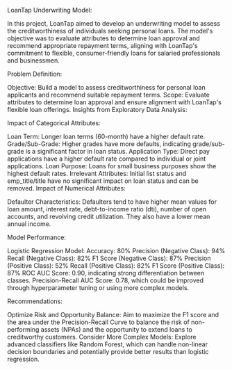 LoanTap Underwriting Model:

In this project, LoanTap aimed to develop an underwriting model to assess the creditworthiness of individuals seeking personal loans. The model's objective was to evaluate attributes to determine loan approval and recommend appropriate repayment terms, aligning with LoanTap's commitment to flexible, consumer-friendly loans for salaried professionals and businessmen.

Problem Definition:

Objective: Build a model to assess creditworthiness for personal loan applicants and recommend suitable repayment terms.
Scope: Evaluate attributes to determine loan approval and ensure alignment with LoanTap's flexible loan offerings.
Insights from Exploratory Data Analysis:

Impact of Categorical Attributes:

Loan Term: Longer loan terms (60-month) have a higher default rate.
Grade/Sub-Grade: Higher grades have more defaults, indicating grade/sub-grade is a significant factor in loan status.
Application Type: Direct pay applications have a higher default rate compared to individual or joint applications.
Loan Purpose: Loans for small business purposes show the highest default rates.
Irrelevant Attributes: Initial list status and emp_title/title have no significant impact on loan status and can be removed.
Impact of Numerical Attributes:

Defaulter Characteristics: Defaulters tend to have higher mean values for loan amount, interest rate, debt-to-income ratio (dti), number of open accounts, and revolving credit utilization. They also have a lower mean annual income.

Model Performance:

Logistic Regression Model:
Accuracy: 80%
Precision (Negative Class): 94%
Recall (Negative Class): 82%
F1 Score (Negative Class): 87%
Precision (Positive Class): 52%
Recall (Positive Class): 82%
F1 Score (Positive Class): 87%
ROC AUC Score: 0.90, indicating strong differentiation between classes.
Precision-Recall AUC Score: 0.78, which could be improved through hyperparameter tuning or using more complex models.

Recommendations:

Optimize Risk and Opportunity Balance: Aim to maximize the F1 score and the area under the Precision-Recall Curve to balance the risk of non-performing assets (NPAs) and the opportunity to extend loans to creditworthy customers.
Consider More Complex Models: Explore advanced classifiers like Random Forest, which can handle non-linear decision boundaries and potentially provide better results than logistic regression.
